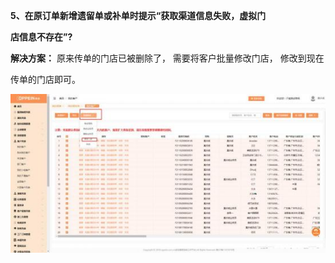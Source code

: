 <a name="bookmark5"></a>**5、在原订单新增遗留单或补单时提示“获取渠道信息失败，虚拟门**

**店信息不存在”?**

**解决方案：** 原来传单的门店已被删除了，  需要将客户批量修改门店，  修改到现在

传单的门店即可。

![](Aspose.Words.2610f736-33b8-47be-9919-fb6e541eee67.007.jpeg)


